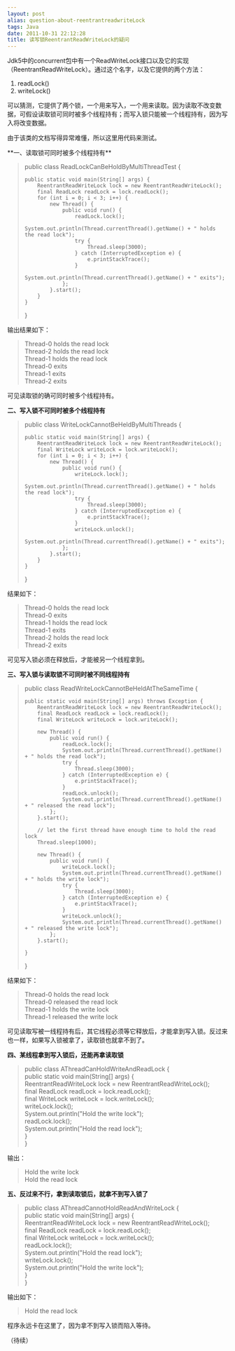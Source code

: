 ```yaml
---
layout: post
alias: question-about-reentrantreadwriteLock
tags: Java
date: 2011-10-31 22:12:28
title: 读写锁ReentrantReadWriteLock的疑问
---
```


Jdk5中的concurrent包中有一个ReadWriteLock接口以及它的实现（ReentrantReadWriteLock）。通过这个名字，以及它提供的两个方法：

1.  readLock()
2.  writeLock()

可以猜测，它提供了两个锁，一个用来写入，一个用来读取。因为读取不改变数据，可假设读取锁可同时被多个线程持有；而写入锁只能被一个线程持有，因为写入将改变数据。

由于该类的文档写得异常难懂，所以这里用代码来测试。

<span id="more-543"></span>
<p>**一、读取锁可同时被多个线程持有**

> public class ReadLockCanBeHoldByMultiThreadTest { 
> 
>     public static void main(String[] args) {     
>         ReentrantReadWriteLock lock = new ReentrantReadWriteLock();      
>         final ReadLock readLock = lock.readLock();      
>         for (int i = 0; i < 3; i++) {      
>             new Thread() {      
>                 public void run() {      
>                     readLock.lock();      
>                     System.out.println(Thread.currentThread().getName() + " holds the read lock");      
>                     try {      
>                         Thread.sleep(3000);      
>                     } catch (InterruptedException e) {      
>                         e.printStackTrace();      
>                     }      
>                     System.out.println(Thread.currentThread().getName() + " exits");      
>                 };      
>             }.start();      
>         }      
>     }      
> }
> 
>  

输出结果如下：

> Thread-0 holds the read lock     
> Thread-2 holds the read lock      
> Thread-1 holds the read lock      
> Thread-0 exits      
> Thread-1 exits      
> Thread-2 exits
> 
>  

可见读取锁的确可同时被多个线程持有。

**二、写入锁不可同时被多个线程持有**

> public class WriteLockCannotBeHeldByMultiThreads { 
> 
>     public static void main(String[] args) {     
>         ReentrantReadWriteLock lock = new ReentrantReadWriteLock();      
>         final WriteLock writeLock = lock.writeLock();      
>         for (int i = 0; i < 3; i++) {      
>             new Thread() {      
>                 public void run() {      
>                     writeLock.lock();      
>                     System.out.println(Thread.currentThread().getName() + " holds the read lock");      
>                     try {      
>                         Thread.sleep(3000);      
>                     } catch (InterruptedException e) {      
>                         e.printStackTrace();      
>                     }      
>                     writeLock.unlock();      
>                     System.out.println(Thread.currentThread().getName() + " exits");      
>                 };      
>             }.start();      
>         }      
>     } 
> 
> }
> 
>  

结果如下：

> Thread-0 holds the read lock     
> Thread-0 exits      
> Thread-1 holds the read lock      
> Thread-1 exits      
> Thread-2 holds the read lock      
> Thread-2 exits
> 
>  

可见写入锁必须在释放后，才能被另一个线程拿到。

**三、写入锁与读取锁不可同时被不同线程持有**

> public class ReadWriteLockCannotBeHeldAtTheSameTime { 
> 
>     public static void main(String[] args) throws Exception {     
>         ReentrantReadWriteLock lock = new ReentrantReadWriteLock();      
>         final ReadLock readLock = lock.readLock();      
>         final WriteLock writeLock = lock.writeLock(); 
> 
>         new Thread() {     
>             public void run() {      
>                 readLock.lock();      
>                 System.out.println(Thread.currentThread().getName() + " holds the read lock");      
>                 try {      
>                     Thread.sleep(3000);      
>                 } catch (InterruptedException e) {      
>                     e.printStackTrace();      
>                 }      
>                 readLock.unlock();      
>                 System.out.println(Thread.currentThread().getName() + " released the read lock");      
>             };      
>         }.start(); 
> 
>         // let the first thread have enough time to hold the read lock     
>         Thread.sleep(1000); 
> 
>         new Thread() {     
>             public void run() {      
>                 writeLock.lock();      
>                 System.out.println(Thread.currentThread().getName() + " holds the write lock");      
>                 try {      
>                     Thread.sleep(3000);      
>                 } catch (InterruptedException e) {      
>                     e.printStackTrace();      
>                 }      
>                 writeLock.unlock();      
>                 System.out.println(Thread.currentThread().getName() + " released the write lock");      
>             };      
>         }.start(); 
> 
>     }     
> }
> 
>  

结果如下：

> Thread-0 holds the read lock     
> Thread-0 released the read lock      
> Thread-1 holds the write lock      
> Thread-1 released the write lock
> 
>  

可见读取写被一线程持有后，其它线程必须等它释放后，才能拿到写入锁。反过来也一样，如果写入锁被拿了，读取锁也就拿不到了。

**四、某线程拿到写入锁后，还能再拿读取锁**

> public class AThreadCanHoldWriteAndReadLock {     
>     public static void main(String[] args) {      
>         ReentrantReadWriteLock lock = new ReentrantReadWriteLock();      
>         final ReadLock readLock = lock.readLock();      
>         final WriteLock writeLock = lock.writeLock();      
>         writeLock.lock();      
>         System.out.println("Hold the write lock");      
>         readLock.lock();      
>         System.out.println("Hold the read lock");      
>     }      
> }
> 
>  

<font style="background-color: #ffffff">输出：</font>

> Hold the write lock     
> Hold the read lock
> 
>  

**五、反过来不行，拿到读取锁后，就拿不到写入锁了**

> public class AThreadCannotHoldReadAndWriteLock {     
>     public static void main(String[] args) {      
>         ReentrantReadWriteLock lock = new ReentrantReadWriteLock();      
>         final ReadLock readLock = lock.readLock();      
>         final WriteLock writeLock = lock.writeLock();      
>         readLock.lock();      
>         System.out.println("Hold the read lock");      
>         writeLock.lock();      
>         System.out.println("Hold the write lock");      
>     }      
> }
> 
>  

输出如下：

> Hold the read lock
> 
>  

程序永远卡在这里了，因为拿不到写入锁而陷入等待。

（待续）
